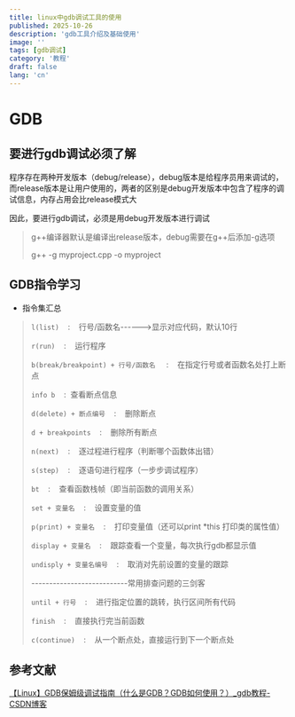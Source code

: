 ```yaml
---
title: linux中gdb调试工具的使用
published: 2025-10-26
description: 'gdb工具介绍及基础使用'
image: ''
tags: [gdb调试]
category: '教程'
draft: false 
lang: 'cn'
---
```


# GDB

## 要进行gdb调试必须了解

程序存在两种开发版本（debug/release），debug版本是给程序员用来调试的，而release版本是让用户使用的，两者的区别是debug开发版本中包含了程序的调试信息，内存占用会比release模式大

因此，要进行gdb调试，必须是用debug开发版本进行调试

> g++编译器默认是编译出release版本，debug需要在g++后添加-g选项
> 
> g++ -g myproject.cpp -o myproject

## GDB指令学习

* 指令集汇总

> `l(list)`    :    行号/函数名------>显示对应代码，默认10行
> 
> `r(run)`    :    运行程序
> 
> `b(break/breakpoint) + 行号/函数名`     :    在指定行号或者函数名处打上断点
> 
> `info b`    :  查看断点信息
> 
> `d(delete) + 断点编号`    :    删除断点
> 
> `d + breakpoints`    :    删除所有断点
> 
> `n(next)`    :    逐过程进行程序（判断哪个函数体出错）
> 
> `s(step)`    :    逐语句进行程序（一步步调试程序）
> 
> `bt`    :    查看函数栈帧（即当前函数的调用关系）
> 
> `set + 变量名`    :    设置变量的值
> 
> `p(print) + 变量名`    :    打印变量值（还可以print *this 打印类的属性值）
> 
> `display + 变量名`    :    跟踪查看一个变量，每次执行gdb都显示值
> 
> `undisply + 变量名编号`    :    取消对先前设置的变量的跟踪
> 
> ---------------------------常用排查问题的三剑客
> 
> `until + 行号`    :    进行指定位置的跳转，执行区间所有代码
> 
> `finish`    :    直接执行完当前函数
> 
> `c(continue)`    :    从一个断点处，直接运行到下一个断点处

## 参考文献

[【Linux】GDB保姆级调试指南（什么是GDB？GDB如何使用？）_gdb教程-CSDN博客](https://blog.csdn.net/weixin_45031801/article/details/134399664?spm=1001.2014.3001.5506)
